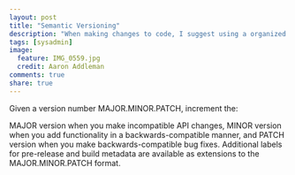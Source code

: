 ```yaml
---
layout: post
title: "Semantic Versioning"
description: "When making changes to code, I suggest using a organized method for the versioning. Thanks to Tom Preston-Werner, who has put some time into this topic and helped us out."
tags: [sysadmin]
image:
  feature: IMG_0559.jpg
  credit: Aaron Addleman
comments: true
share: true
---
```




Given a version number MAJOR.MINOR.PATCH, increment the:

MAJOR version when you make incompatible API changes,
MINOR version when you add functionality in a backwards-compatible manner, and
PATCH version when you make backwards-compatible bug fixes.
Additional labels for pre-release and build metadata are available as extensions to the MAJOR.MINOR.PATCH format.
